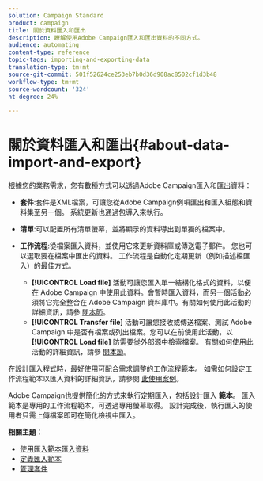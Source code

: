 ```yaml
---
solution: Campaign Standard
product: campaign
title: 關於資料匯入和匯出
description: 瞭解使用Adobe Campaign匯入和匯出資料的不同方式。
audience: automating
content-type: reference
topic-tags: importing-and-exporting-data
translation-type: tm+mt
source-git-commit: 501f52624ce253eb7b0d36d908ac8502cf1d3b48
workflow-type: tm+mt
source-wordcount: '324'
ht-degree: 24%

---
```



# 關於資料匯入和匯出{#about-data-import-and-export}

根據您的業務需求，您有數種方式可以透過Adobe Campaign匯入和匯出資料：

* **套件**:套件是XML檔案，可讓您從Adobe Campaign例項匯出和匯入組態和資料集至另一個。 系統更新也通過包導入來執行。
* **清單**:可以配置所有清單螢幕，並將顯示的資料導出到單獨的檔案中。
* **工作流程**:從檔案匯入資料，並使用它來更新資料庫或傳送電子郵件。 您也可以選取要在檔案中匯出的資料。 工作流程是自動化定期更新（例如描述檔匯入）的最佳方式。

   * **[!UICONTROL Load file]** 活動可讓您匯入單一結構化格式的資料，以便在 Adobe Campaign 中使用此資料。會暫時匯入資料，而另一個活動必須將它完全整合在 Adobe Campaign 資料庫中。有關如何使用此活動的詳細資訊，請參 [閱本節](../../automating/using/load-file.md)。
   * **[!UICONTROL Transfer file]** 活動可讓您接收或傳送檔案、測試 Adobe Campaign 中是否有檔案或列出檔案。您可以在前使用此活動，以 **[!UICONTROL Load file]** 防需要從外部源中檢索檔案。 有關如何使用此活動的詳細資訊，請參 [閱本節](../../automating/using/transfer-file.md)。

在設計匯入程式時，最好使用可配合需求調整的工作流程範本。 如需如何設定工作流程範本以匯入資料的詳細資訊，請參閱 [此使用案例](../../automating/using/creating-import-workflow-templates.md)。

Adobe Campaign也提供簡化的方式來執行定期匯入，包括設計匯入 **範本**。 匯入範本是專用的工作流程範本，可透過專用螢幕取得。 設計完成後，執行匯入的使用者只需上傳檔案即可在簡化檢視中匯入。

**相關主題**：

* [使用匯入範本匯入資料](../../automating/using/importing-data-with-import-templates.md)
* [定義匯入範本](../../automating/using/importing-data-with-import-templates.md#setting-up-import-templates)
* [管理套件](../../automating/using/managing-packages.md)
